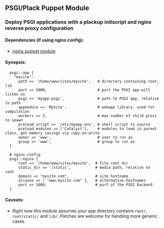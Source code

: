 ## PSGI/Plack Puppet Module

### Deploy PSGI applications with a plackup initscript and nginx reverse proxy configuration

#### Dependencies (if using nginx config):
* [nginx puppet module](http://github.com/uggedal/puppet-module-nginx)

#### Synopsis:

```
  psgi::app {
    "mysite":
      path => '/home/www/sites/mysite',   # directory containing root, lib
      port => 5000,                       # port the PSGI app will listen on
      psgi => 'myapp.psgi',               # path to PSGI app, relative to path
      appmodule => 'MySite',              # webapp library. used for compilation
      workers => 3,                       # max number of child procs to spawn 
      preload_script => '/etc/myapp.env', # shell script to source
      preload_modules => ['Catalyst'],    # modules to load in parent class, get memory savings via copy-on-write
      owner => 'www',                     # user to run as
      group => 'www',                     # group to run as
  }

  # nginx config
  psgi::nginx {
      root => '/home/www/sites/mysite',  # file root dir
      static_dir => '/static',           # media path, relative to root
      domain => "mysite.com",            # site hostname
      aliases => [ "www.mysite.com" ],   # alternative hostnames
      port => 5000,                      # port of the PSGI backend
  }
```

#### Caveats:
* Right now this module assumes your app directory contains `root/`, `root/static/` and `lib/`. Patches are welcome for handling more generic cases.
